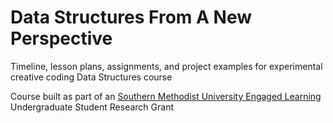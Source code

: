 # Data Structures From A New Perspective
Timeline, lesson plans, assignments, and project examples for experimental creative coding Data Structures course

Course built as part of an [Southern Methodist University Engaged Learning](http://www.smu.edu/Provost/Engagedlearning) Undergraduate Student Research Grant

